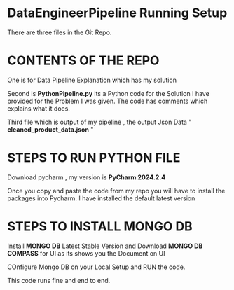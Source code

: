 # DataEngineerPipeline Running Setup


There are three files in the Git Repo.

# CONTENTS OF THE REPO

One is for Data Pipeline Explanation which has my solution 

Second is **PythonPipeline.py** its a Python code for the Solution I have provided for the Problem I was given. 
The code has comments which explains what it does.

Third file which is output of my pipeline , the output Json Data " **cleaned_product_data.json** "

# STEPS TO RUN PYTHON FILE

Download pycharm , my version is **PyCharm 2024.2.4**

Once you copy and paste the code from my repo you will have to install the packages into Pycharm.
I have installed the default latest version


 # STEPS TO INSTALL MONGO DB

Install **MONGO DB** Latest Stable Version and Download **MONGO DB COMPASS** for UI as its shows you the Document on UI

COnfigure Mongo DB on your Local Setup and RUN the code.

This code runs fine and end to end.





